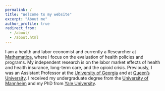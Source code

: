 ```yaml
---
permalink: /
title: "Welcome to my website"
excerpt: "About me"
author_profile: true
redirect_from: 
  - /about/
  - /about.html
---
```

I am a health and labor economist and currently a Researcher at [Mathematica](https://www.mathematica.org), where I focus on the evaluation of health policies and programs. My independent research is on the labor market effects of health and health insurance, long-term care, and the opioid crisis. Previously, I was an Assistant Professor at the [University of Georgia](https://www.uga.edu) and at [Queen’s University](https://www.queensu.ca). I received my undergraduate degree from the [University of Mannheim](https://www.vwl.uni-mannheim.de) and my PhD from [Yale University](https://economics.yale.edu).

